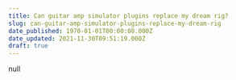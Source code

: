 ```yaml
---
title: Can guitar amp simulator plugins replace my dream rig?
slug: can-guitar-amp-simulator-plugins-replace-my-dream-rig
date_published: 1970-01-01T00:00:00.000Z
date_updated: 2021-11-30T09:51:19.000Z
draft: true
---
```


null
